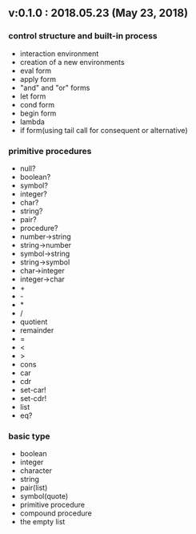 ## v:0.1.0 : 2018.05.23 (May 23, 2018)

### control structure and built-in process
  * interaction environment
  * creation of a new environments
  * eval form
  * apply form
  * "and" and "or" forms
  * let form
  * cond form
  * begin form
  * lambda
  * if form(using tail call for consequent or alternative)

###  primitive procedures
  * null?
  * boolean?
  * symbol?
  * integer?
  * char?
  * string?
  * pair?
  * procedure?
  * number->string
  * string->number
  * symbol->string
  * string->symbol
  * char->integer
  * integer->char
  * \+
  * \-
  * \*
  * /
  * quotient
  * remainder
  * =
  * <
  * \>
  * cons
  * car
  * cdr
  * set-car!
  * set-cdr!
  * list
  * eq?

### basic type

  * boolean
  * integer
  * character
  * string
  * pair(list)
  * symbol(quote)
  * primitive procedure
  * compound procedure
  * the empty list
